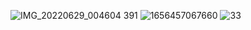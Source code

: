 ![IMG_20220629_004604 391](https://user-images.githubusercontent.com/89683181/176317746-efd914ee-9980-4f6e-812c-a32051c2805f.jpg)
![1656457067660](https://user-images.githubusercontent.com/89683181/176318173-cc5bc605-d299-4938-a923-c815c74e5670.jpg)
![33](https://user-images.githubusercontent.com/89683181/176318858-d0059666-e6b7-4852-a8c7-84d1994d76e8.jpg)

